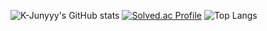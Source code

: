 ![K-Junyyy's GitHub stats](https://github-readme-stats.vercel.app/api?username=K-Junyyy&show_icons=true&theme=cobalt)
[![Solved.ac Profile](http://mazassumnida.wtf/api/generate_badge?boj=백준아이디)](https://solved.ac/xhens)
![Top Langs](https://github-readme-stats.vercel.app/api/top-langs/?username=sonjarvis&layout=compact&theme=cobalt)

<!---
sonjarvis/sonjarvis is a ✨ special ✨ repository because its `README.md` (this file) appears on your GitHub profile.
You can click the Preview link to take a look at your changes.
--->
